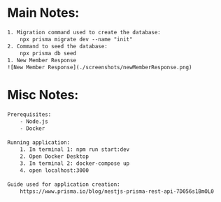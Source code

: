 # Main Notes:

    1. Migration command used to create the database:
        npx prisma migrate dev --name "init"
    2. Command to seed the database:
        npx prisma db seed
    1. New Member Response
    ![New Member Response](./screenshots/newMemberResponse.png)

# Misc Notes:

    Prerequisites:
        - Node.js
        - Docker

    Running application:
        1. In terminal 1: npm run start:dev
        2. Open Docker Desktop
        3. In terminal 2: docker-compose up
        4. open localhost:3000

    Guide used for application creation:
        https://www.prisma.io/blog/nestjs-prisma-rest-api-7D056s1BmOL0
